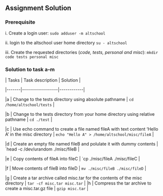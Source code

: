 ## Assignment Solution
### Prerequisite

i. Create a login user: `sudo adduser -m altschool`

ii. login to the altschool user home directory `su - altschool`

iii. Create the requested directories (_code, tests, personal and misc_): `mkdir code tests personal misc`

### Solution to task a-m

| Tasks | Task description | Solution |

|-------|------------------|------------|

|a      | Change to the tests directory using absolute pathname | `cd /home/altschool/tests` |

|b      | Change to the tests directory from your home directory using relative pathname | `cd ./test` |

|c      |  Use echo command to create a file named fileA with text content ‘Hello A’ in the misc directory | `echo "Hello A" > /home/altschool/misc/fileA`   |

|d      | Create an empty file named fileB and polulate it with dummy contents | `head -c /dev/urandom ./misc/fileB |

|e      | Copy contents of fileA into fileC               | `cp ./misc/fileA ./misc/fileC  |

|f      | Move contents of fileB into fileD | `mv ./misc/fileB ./misc/fileD`  |

|g      | Create a tar archive called misc.tar for the contents of the misc directory | `tar -cf misc.tar misc.tar` |
|h      | Compress the tar archive to create a misc.tar.gz file | `gzip misc.tar` |
